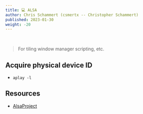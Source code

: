 ```yaml
---
title: 💻 ALSA
author: Chris Schammert (csmertx -- Christopher Schammert)
published: 2023-01-30
weight: -20
---
```


<br />

> For tiling window manager scripting, etc.

## Acquire physical device ID

- ```aplay -l```

## Resources

- [AlsaProject](https://alsa-project.org/wiki/Main_Page)